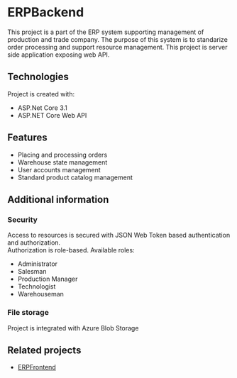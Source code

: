 # ERPBackend
This project is a part of the ERP system supporting management of production and trade company. The purpose of this system is to standarize order processing and support resource management. This project is server side application exposing web API.

## Technologies
Project is created with:
* ASP.Net Core 3.1
* ASP.NET Core Web API

## Features
* Placing and processing orders
* Warehouse state management
* User accounts management
* Standard product catalog management

## Additional information
### Security
Access to resources is secured with JSON Web Token based authentication and authorization. <br />
Authorization is role-based. Available roles:
* Administrator
* Salesman
* Production Manager
* Technologist
* Warehouseman
### File storage
Project is integrated with Azure Blob Storage

## Related projects
* [ERPFrontend](https://github.com/kp1258/ERPFrontend)
